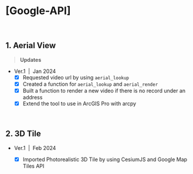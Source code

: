 # [Google-API]
<br/>

## 1. Aerial View

> **Updates**
* Ver.1 &nbsp;|&nbsp; Jan 2024 <br>
   - [X] Requested video url by using `aerial_lookup`
   - [X] Created a function for `aerial_lookup` and `aerial_render`
   - [X] Built a function to render a new video if there is no record under an address
   - [X] Extend the tool to use in ArcGIS Pro with arcpy

<br/>

## 2. 3D Tile
* Ver.1 &nbsp;|&nbsp; Feb 2024 <br>
   - [X] Imported Photorealistic 3D Tile by using CesiumJS and Google Map Tiles API

